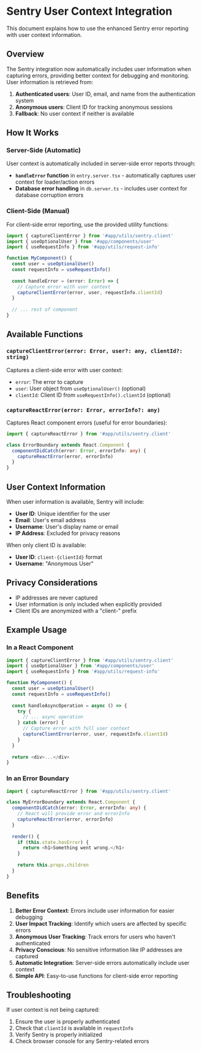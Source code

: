 # Sentry User Context Integration

This document explains how to use the enhanced Sentry error reporting with user context information.

## Overview

The Sentry integration now automatically includes user information when capturing errors, providing better context for debugging and monitoring. User information is retrieved from:

1. **Authenticated users**: User ID, email, and name from the authentication system
2. **Anonymous users**: Client ID for tracking anonymous sessions
3. **Fallback**: No user context if neither is available

## How It Works

### Server-Side (Automatic)

User context is automatically included in server-side error reports through:

- **`handleError` function** in `entry.server.tsx` - automatically captures user context for loader/action errors
- **Database error handling** in `db.server.ts` - includes user context for database corruption errors

### Client-Side (Manual)

For client-side error reporting, use the provided utility functions:

```typescript
import { captureClientError } from '#app/utils/sentry.client'
import { useOptionalUser } from '#app/components/user'
import { useRequestInfo } from '#app/utils/request-info'

function MyComponent() {
  const user = useOptionalUser()
  const requestInfo = useRequestInfo()
  
  const handleError = (error: Error) => {
    // Capture error with user context
    captureClientError(error, user, requestInfo.clientId)
  }
  
  // ... rest of component
}
```

## Available Functions

### `captureClientError(error: Error, user?: any, clientId?: string)`

Captures a client-side error with user context:

- `error`: The error to capture
- `user`: User object from `useOptionalUser()` (optional)
- `clientId`: Client ID from `useRequestInfo().clientId` (optional)

### `captureReactError(error: Error, errorInfo?: any)`

Captures React component errors (useful for error boundaries):

```typescript
import { captureReactError } from '#app/utils/sentry.client'

class ErrorBoundary extends React.Component {
  componentDidCatch(error: Error, errorInfo: any) {
    captureReactError(error, errorInfo)
  }
}
```

## User Context Information

When user information is available, Sentry will include:

- **User ID**: Unique identifier for the user
- **Email**: User's email address
- **Username**: User's display name or email
- **IP Address**: Excluded for privacy reasons

When only client ID is available:

- **User ID**: `client-{clientId}` format
- **Username**: "Anonymous User"

## Privacy Considerations

- IP addresses are never captured
- User information is only included when explicitly provided
- Client IDs are anonymized with a "client-" prefix

## Example Usage

### In a React Component

```typescript
import { captureClientError } from '#app/utils/sentry.client'
import { useOptionalUser } from '#app/components/user'
import { useRequestInfo } from '#app/utils/request-info'

function MyComponent() {
  const user = useOptionalUser()
  const requestInfo = useRequestInfo()
  
  const handleAsyncOperation = async () => {
    try {
      // ... async operation
    } catch (error) {
      // Capture error with full user context
      captureClientError(error, user, requestInfo.clientId)
    }
  }
  
  return <div>...</div>
}
```

### In an Error Boundary

```typescript
import { captureReactError } from '#app/utils/sentry.client'

class MyErrorBoundary extends React.Component {
  componentDidCatch(error: Error, errorInfo: any) {
    // React will provide error and errorInfo
    captureReactError(error, errorInfo)
  }
  
  render() {
    if (this.state.hasError) {
      return <h1>Something went wrong.</h1>
    }
    
    return this.props.children
  }
}
```

## Benefits

1. **Better Error Context**: Errors include user information for easier debugging
2. **User Impact Tracking**: Identify which users are affected by specific errors
3. **Anonymous User Tracking**: Track errors for users who haven't authenticated
4. **Privacy Conscious**: No sensitive information like IP addresses are captured
5. **Automatic Integration**: Server-side errors automatically include user context
6. **Simple API**: Easy-to-use functions for client-side error reporting

## Troubleshooting

If user context is not being captured:

1. Ensure the user is properly authenticated
2. Check that `clientId` is available in `requestInfo`
3. Verify Sentry is properly initialized
4. Check browser console for any Sentry-related errors